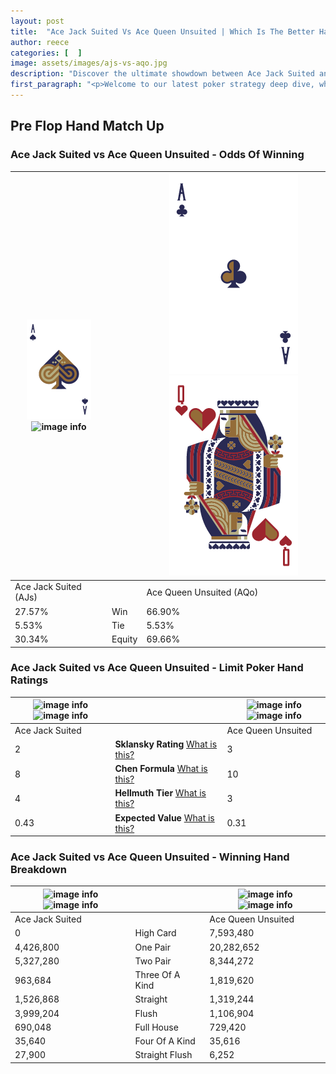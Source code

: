 ```yaml
---
layout: post
title:  "Ace Jack Suited Vs Ace Queen Unsuited | Which Is The Better Hand In Poker? A Complete Guide"
author: reece
categories: [  ]
image: assets/images/ajs-vs-aqo.jpg
description: "Discover the ultimate showdown between Ace Jack Suited and Ace Queen Unsuited in poker! Uncover the odds, strategies, and scenarios where one hand triumphs over the other. Get ready to up your poker game with this thrilling analysis."
first_paragraph: "<p>Welcome to our latest poker strategy deep dive, where we're pitting two distinct hands against each other in a high-stakes showdown: Ace Jack Suited vs Ace Queen Unsuited.</p><p>In the dynamic world of poker, every decision counts, and knowing which hand holds the upper hand is key to your success at the table.</p><p>In this article, we'll dissect these two hands, explore the scenarios where one dominates the other, and equip you with the knowledge to make strategic choices that can tip the odds in your favor.</p><p>Get ready to unravel the intriguing dynamics of these poker hands and elevate your game to new heights.</p>"
---
```




[comment]: # (sp0)

## Pre Flop Hand Match Up

<div class="table hand-ratings" markdown="1"> 



### Ace Jack Suited vs Ace Queen Unsuited - Odds Of Winning


    
| ![image info](assets/images/hand1/A.png) ![image info](assets/images/hand1/Js.png) |  | ![image info](assets/images/hand2/A.png) ![image info](assets/images/hand2/Qo.png) |
| -------- | -------- | -------- |
| Ace Jack Suited (AJs) |  | Ace Queen Unsuited (AQo) |
| 27.57% | Win | 66.90% |
| 5.53% | Tie | 5.53% |
| 30.34% | Equity | 69.66% |




[comment]: # (sp1)



### Ace Jack Suited vs Ace Queen Unsuited - Limit Poker Hand Ratings


    
| ![image info](https://www.riverpairs.com/assets/images/hand1/A.png) ![image info](https://www.riverpairs.com/assets/images/hand1/Js.png) |  | ![image info](https://www.riverpairs.com/assets/images/hand2/A.png) ![image info](https://www.riverpairs.com/assets/images/hand2/Qo.png) |
| -------- | -------- | -------- |
| Ace Jack Suited |  | Ace Queen Unsuited |
| 2 | **Sklansky Rating** [What is this?](/sklansky-rating-explained) | 3 |
| 8 | **Chen Formula** [What is this?](/chen-formula-explained) | 10 |
| 4 | **Hellmuth Tier** [What is this?](/Hellmuth-tier-explained) | 3 |
| 0.43 | **Expected Value** [What is this?](/expected-value-explained) | 0.31 |




[comment]: # (sp2)



### Ace Jack Suited vs Ace Queen Unsuited - Winning Hand Breakdown


    
| ![image info](https://www.riverpairs.com/assets/images/hand1/A.png) ![image info](https://www.riverpairs.com/assets/images/hand1/Js.png) |  | ![image info](https://www.riverpairs.com/assets/images/hand2/A.png) ![image info](https://www.riverpairs.com/assets/images/hand2/Qo.png) |
| -------- | -------- | -------- |
| Ace Jack Suited |  | Ace Queen Unsuited |
| 0 | High Card | 7,593,480 |
| 4,426,800 | One Pair | 20,282,652 |
| 5,327,280 | Two Pair | 8,344,272 |
| 963,684 | Three Of A Kind | 1,819,620 |
| 1,526,868 | Straight | 1,319,244 |
| 3,999,204 | Flush | 1,106,904 |
| 690,048 | Full House | 729,420 |
| 35,640 | Four Of A Kind | 35,616 |
| 27,900 | Straight Flush | 6,252 |




[comment]: # (sp3)



</div>

[comment]: # (sp4)



[comment]: # (sp5)

